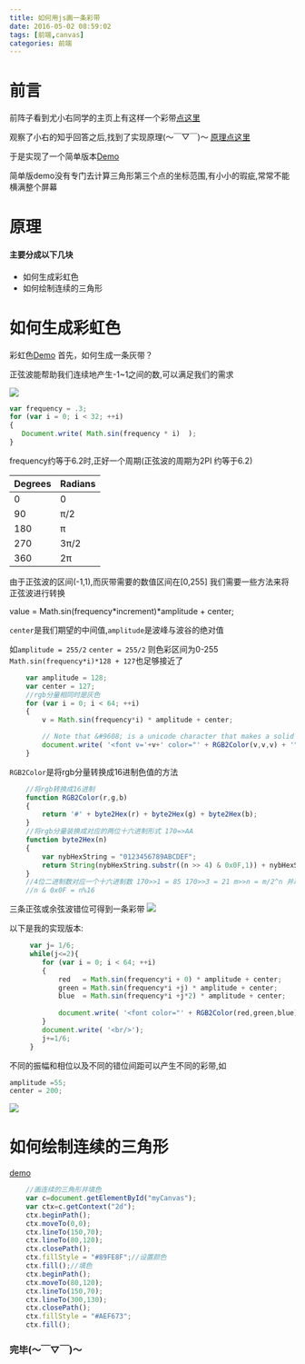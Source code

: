 ```yaml
---
title: 如何用js画一条彩带
date: 2016-05-02 08:59:02
tags: [前端,canvas]
categories: 前端
---
```

# 前言
前阵子看到尤小右同学的主页上有这样一个彩带[点这里](http://evanyou.me/)

观察了小右的知乎回答之后,找到了实现原理(～￣▽￣)～ [原理点这里](http://krazydad.com/tutorials/makecolors.php)

于是实现了一个简单版本[Demo](http://himmas.github.io/Himmas_demo/colours-bar/)

简单版demo没有专门去计算三角形第三个点的坐标范围,有小小的瑕疵,常常不能横满整个屏幕
# 原理
#### 主要分成以下几块
- 如何生成彩虹色
- 如何绘制连续的三角形

# 如何生成彩虹色
彩虹色[Demo](http://himmas.github.io/Himmas_demo/colours-bar/colour-bar.html)
首先，如何生成一条灰带？

正弦波能帮助我们连续地产生-1~1之间的数,可以满足我们的需求

![](http://7xt8hz.com2.z0.glb.clouddn.com/QQ%E5%9B%BE%E7%89%8720160501161024.png)		
```javascript 	
var frequency = .3;
for (var i = 0; i < 32; ++i)
{
   Document.write( Math.sin(frequency * i)  );
}
```

frequency约等于6.2时,正好一个周期(正弦波的周期为2PI 约等于6.2)


| Degrees |Radians |
| ------- |--------|
| 0       |0       |
| 90      | π/2    |
| 180     | π      | 
| 270     | 3π/2   |
| 360     | 2π     |

<!--more-->
  
由于正弦波的区间(-1,1),而灰带需要的数值区间在[0,255] 我们需要一些方法来将正弦波进行转换

value = Math.sin(frequency*increment)*amplitude + center;

`center`是我们期望的中间值,`amplitude`是波峰与波谷的绝对值

如`amplitude = 255/2` `center = 255/2` 则色彩区间为0-255
`Math.sin(frequency*i)*128 + 127`也足够接近了

```javascript
    var amplitude = 128;
    var center = 127;
    //rgb分量相同时是灰色
    for (var i = 0; i < 64; ++i)
    {
        v = Math.sin(frequency*i) * amplitude + center;

        // Note that &#9608; is a unicode character that makes a solid block
        document.write( '<font v='+v+' color="' + RGB2Color(v,v,v) + '">&#9608;</font>');
    }
```

`RGB2Color`是将rgb分量转换成16进制色值的方法

```javascript
    //将rgb转换成16进制
    function RGB2Color(r,g,b)
    {
        return '#' + byte2Hex(r) + byte2Hex(g) + byte2Hex(b);
    }
    //将rgb分量装换成对应的两位十六进制形式 170=>AA
    function byte2Hex(n)
    {
        var nybHexString = "0123456789ABCDEF";
        return String(nybHexString.substr((n >> 4) & 0x0F,1)) + nybHexString.substr(n & 0x0F,1);
    }
    //4位二进制数对应一个十六进制数 170>>1 = 85 170>>3 = 21 m>>n = m/2^n 并取整
    //n & 0x0F = n%16
```

三条正弦或余弦波错位可得到一条彩带
![](http://7xt8hz.com2.z0.glb.clouddn.com/QQ%E5%9B%BE%E7%89%8720160501221455.png)

以下是我的实现版本:

```javascript
     var j= 1/6;
     while(j<=2){
        for (var i = 0; i < 64; ++i)
        {
            red   = Math.sin(frequency*i + 0) * amplitude + center;
            green = Math.sin(frequency*i +j) * amplitude + center;
            blue  = Math.sin(frequency*i +j*2) * amplitude + center;
    
            document.write( '<font color="' + RGB2Color(red,green,blue) + '">&#9608;</font>');
        }
        document.write( '<br/>');
        j+=1/6;
     }
```
不同的振幅和相位以及不同的错位间距可以产生不同的彩带,如
```javascript
amplitude =55;
center = 200;
```

![](http://7xt8hz.com2.z0.glb.clouddn.com/QQ%E5%9B%BE%E7%89%8720160501222256.png)

# 如何绘制连续的三角形
[demo](http://himmas.github.io/Himmas_demo/colours-bar/canvas-triangle.html)
```javascript
    //画连续的三角形并填色
    var c=document.getElementById("myCanvas");
    var ctx=c.getContext("2d");
    ctx.beginPath();
    ctx.moveTo(0,0);
    ctx.lineTo(150,70);
    ctx.lineTo(80,120);
    ctx.closePath();
    ctx.fillStyle = "#89FE8F";//设置颜色
    ctx.fill();//填色
    ctx.beginPath();
    ctx.moveTo(80,120);
    ctx.lineTo(150,70);
    ctx.lineTo(300,130);
    ctx.closePath();
    ctx.fillStyle = "#AEF673";
    ctx.fill();
```

### 完毕(～￣▽￣)～




